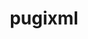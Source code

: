 ---
title: "pugixml"
layout: cache
categories: [package, develop-2024-05-26]
meta: {"versions": ["1.14"], "compilers": ["gcc@=11.1.0", "gcc@=11.4.0", "gcc@=9.4.0", "msvc@=19.39.33523"], "oss": ["ubuntu20.04", "ubuntu22.04", "windows10.0.20348"], "platforms": ["linux", "windows"], "targets": ["neoverse_v1", "ppc64le", "x86_64", "x86_64_v3"], "stacks": ["data-vis-sdk", "e4s", "e4s-neoverse_v1", "e4s-power", "e4s-rocm-external", "root", "windows-vis"], "num_specs": 6, "num_specs_by_stack": {"e4s-power": 1, "root": 6, "data-vis-sdk": 2, "e4s-neoverse_v1": 1, "e4s": 1, "e4s-rocm-external": 1, "windows-vis": 1}}
spec_details: [{"hash": "ovjbkahw7ra2bxitcijrnjhlnvmyoehq", "compiler": "gcc@=9.4.0", "versions": ["1.14"], "os": "ubuntu20.04", "platform": "linux", "target": "ppc64le", "variants": ["build_system=cmake", "build_type=Release", "generator=make", "~ipo", "+pic", "+shared"], "stacks": ["e4s-power", "root"], "size": "-", "tarball": "https://binaries.spack.io/develop-2024-05-26/build_cache/linux-ubuntu20.04-ppc64le/gcc-9.4.0/pugixml-1.14/linux-ubuntu20.04-ppc64le-gcc-9.4.0-pugixml-1.14-ovjbkahw7ra2bxitcijrnjhlnvmyoehq.spack"}, {"hash": "biyq5ccq7xeanv2mt7i7chl2y7l4uwak", "compiler": "gcc@=11.1.0", "versions": ["1.14"], "os": "ubuntu20.04", "platform": "linux", "target": "x86_64_v3", "variants": ["build_system=cmake", "build_type=Release", "generator=make", "~ipo", "+pic", "+shared"], "stacks": ["root", "data-vis-sdk"], "size": "-", "tarball": "https://binaries.spack.io/develop-2024-05-26/build_cache/linux-ubuntu20.04-x86_64_v3/gcc-11.1.0/pugixml-1.14/linux-ubuntu20.04-x86_64_v3-gcc-11.1.0-pugixml-1.14-biyq5ccq7xeanv2mt7i7chl2y7l4uwak.spack"}, {"hash": "e4ynixc2dx6ia4kci5l3ks7mrlzbiozc", "compiler": "gcc@=11.1.0", "versions": ["1.14"], "os": "ubuntu20.04", "platform": "linux", "target": "x86_64_v3", "variants": ["build_system=cmake", "build_type=Release", "generator=make", "~ipo", "+pic", "+shared"], "stacks": ["root", "data-vis-sdk"], "size": "-", "tarball": "https://binaries.spack.io/develop-2024-05-26/build_cache/linux-ubuntu20.04-x86_64_v3/gcc-11.1.0/pugixml-1.14/linux-ubuntu20.04-x86_64_v3-gcc-11.1.0-pugixml-1.14-e4ynixc2dx6ia4kci5l3ks7mrlzbiozc.spack"}, {"hash": "sylngsz7rw3pjahifkspzbf2tc5zwplw", "compiler": "gcc@=11.4.0", "versions": ["1.14"], "os": "ubuntu22.04", "platform": "linux", "target": "neoverse_v1", "variants": ["build_system=cmake", "build_type=Release", "generator=make", "~ipo", "+pic", "+shared"], "stacks": ["root", "e4s-neoverse_v1"], "size": "-", "tarball": "https://binaries.spack.io/develop-2024-05-26/build_cache/linux-ubuntu22.04-neoverse_v1/gcc-11.4.0/pugixml-1.14/linux-ubuntu22.04-neoverse_v1-gcc-11.4.0-pugixml-1.14-sylngsz7rw3pjahifkspzbf2tc5zwplw.spack"}, {"hash": "pljqj6dbiwzimn6th5agslsilyzwo5tw", "compiler": "gcc@=11.4.0", "versions": ["1.14"], "os": "ubuntu22.04", "platform": "linux", "target": "x86_64_v3", "variants": ["build_system=cmake", "build_type=Release", "generator=make", "~ipo", "+pic", "+shared"], "stacks": ["e4s", "root", "e4s-rocm-external"], "size": "-", "tarball": "https://binaries.spack.io/develop-2024-05-26/build_cache/linux-ubuntu22.04-x86_64_v3/gcc-11.4.0/pugixml-1.14/linux-ubuntu22.04-x86_64_v3-gcc-11.4.0-pugixml-1.14-pljqj6dbiwzimn6th5agslsilyzwo5tw.spack"}, {"hash": "fa6fg4gbmqievjobdcub42yx2jju7dwl", "compiler": "msvc@=19.39.33523", "versions": ["1.14"], "os": "windows10.0.20348", "platform": "windows", "target": "x86_64", "variants": ["build_system=cmake", "build_type=Release", "generator=ninja", "~ipo", "+pic", "+shared"], "stacks": ["windows-vis", "root"], "size": "-", "tarball": "https://binaries.spack.io/develop-2024-05-26/build_cache/windows-windows10.0.20348-x86_64/msvc-19.39.33523/pugixml-1.14/windows-windows10.0.20348-x86_64-msvc-19.39.33523-pugixml-1.14-fa6fg4gbmqievjobdcub42yx2jju7dwl.spack"}]
---